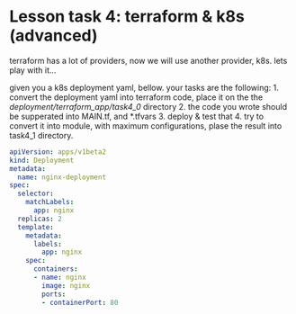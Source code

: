 # Lesson task 4: terraform & k8s \(advanced\)

terraform has a lot of providers, now we will use another provider, k8s. lets play with it...

given you a k8s deployment yaml, bellow. your tasks are the following: 1. convert the deployment yaml into terraform code, place it on the the _deployment/terraform\_app/task4\_0_ directory 2. the code you wrote should be supperated into MAIN.tf, and \*.tfvars 3. deploy & test that 4. try to convert it into module, with maximum configurations, plase the result into task4\_1 directory.

```yaml
apiVersion: apps/v1beta2
kind: Deployment
metadata:
  name: nginx-deployment
spec:
  selector:
    matchLabels:
      app: nginx
  replicas: 2 
  template:
    metadata:
      labels:
        app: nginx
    spec:
      containers:
      - name: nginx
        image: nginx
        ports:
        - containerPort: 80
```

